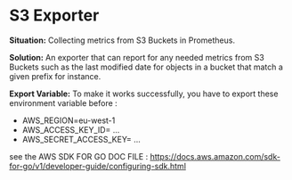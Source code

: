 # S3 Exporter

__Situation:__ Collecting metrics from S3 Buckets in Prometheus.

__Solution:__ An exporter that can report for any needed metrics from S3 Buckets such as the last modified date for objects in a bucket that match a given prefix for instance.

__Export Variable:__ To make it works successfully, you have to export these environment variable before :
- AWS_REGION=eu-west-1
- AWS_ACCESS_KEY_ID= ...
- AWS_SECRET_ACCESS_KEY= ...

see the AWS SDK FOR GO DOC FILE : https://docs.aws.amazon.com/sdk-for-go/v1/developer-guide/configuring-sdk.html
